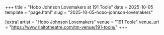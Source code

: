+++
title = "Hobo Johnson Lovemakers at 191 Toole"
date = 2025-10-05
template = "page.html"
slug = "2025-10-05-hobo-johnson-lovemakers"

[extra]
artist = "Hobo Johnson Lovemakers"
venue = "191 Toole"
venue_url = "https://www.rialtotheatre.com/tm-venue/191-toole/"
+++
